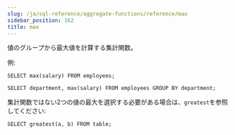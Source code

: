 ```yaml
---
slug: /ja/sql-reference/aggregate-functions/reference/max
sidebar_position: 162
title: max
---
```


値のグループから最大値を計算する集計関数。

例:

```
SELECT max(salary) FROM employees;
```

```
SELECT department, max(salary) FROM employees GROUP BY department;
```

集計関数ではない2つの値の最大を選択する必要がある場合は、`greatest`を参照してください:

```
SELECT greatest(a, b) FROM table;
```
